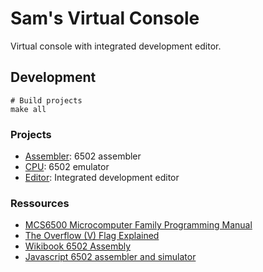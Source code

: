 # Sam's Virtual Console

Virtual console with integrated development editor.


## Development

```
# Build projects
make all
```

### Projects

- [Assembler](Assembler): 6502 assembler
- [CPU](CPU): 6502 emulator
- [Editor](Editor): Integrated development editor

### Ressources

- [MCS6500 Microcomputer Family Programming Manual](http://users.telenet.be/kim1-6502/6502/proman.html)
- [The Overflow (V) Flag Explained](http://www.6502.org/tutorials/vflag.html)
- [Wikibook 6502 Assembly](https://en.wikibooks.org/wiki/6502_Assembly)
- [Javascript 6502 assembler and simulator](https://skilldrick.github.io/easy6502/)

